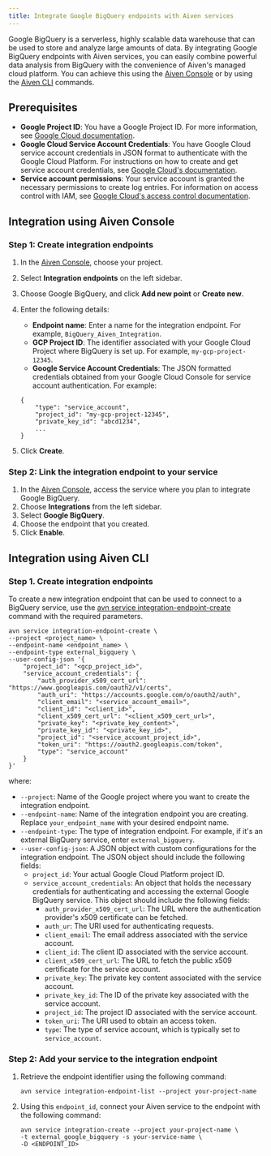 ```yaml
---
title: Integrate Google BigQuery endpoints with Aiven services
---
```


Google BigQuery is a serverless, highly scalable data warehouse that can
be used to store and analyze large amounts of data. By integrating
Google BigQuery endpoints with Aiven services, you can easily combine
powerful data analysis from BigQuery with the convenience of Aiven\'s
managed cloud platform. You can achieve this using the [Aiven
Console](https://console.aiven.io/) or by using the
[Aiven CLI](/docs/tools/cli) commands.

## Prerequisites

-   **Google Project ID**: You have a Google Project ID. For more
    information, see [Google Cloud
    documentation](https://cloud.google.com/resource-manager/docs/creating-managing-projects).
-   **Google Cloud Service Account Credentials**: You have Google Cloud
    service account credentials in JSON format to authenticate with the
    Google Cloud Platform. For instructions on how to create and get
    service account credentials, see [Google Cloud\'s
    documentation](https://developers.google.com/workspace/guides/create-credentials).
-   **Service account permissions**: Your service account is granted the
    necessary permissions to create log entries. For information on
    access control with IAM, see [Google Cloud\'s access control
    documentation](https://cloud.google.com/logging/docs/access-control).

## Integration using Aiven Console

### Step 1: Create integration endpoints

1.  In the [Aiven Console](https://console.aiven.io/), choose your
    project.

2.  Select **Integration endpoints** on the left sidebar.

3.  Choose Google BigQuery, and click **Add new point** or **Create
    new**.

4.  Enter the following details:

    -   **Endpoint name**: Enter a name for the integration endpoint.
        For example, `BigQuery_Aiven_Integration`.
    -   **GCP Project ID**: The identifier associated with your Google
        Cloud Project where BigQuery is set up. For example,
        `my-gcp-project-12345`.
    -   **Google Service Account Credentials**: The JSON formatted
        credentials obtained from your Google Cloud Console for service
        account authentication. For example:

    ``` 
    {
        "type": "service_account",
        "project_id": "my-gcp-project-12345",
        "private_key_id": "abcd1234",
        ...
    }
    ```

5.  Click **Create**.

### Step 2: Link the integration endpoint to your service

1.  In the [Aiven Console](https://console.aiven.io/), access the
    service where you plan to integrate Google BigQuery.
2.  Choose **Integrations** from the left sidebar.
3.  Select **Google BigQuery**.
4.  Choose the endpoint that you created.
5.  Click **Enable**.

## Integration using Aiven CLI

### Step 1. Create integration endpoints

To create a new integration endpoint that can be used to connect to a
BigQuery service, use the
[avn service integration-endpoint-create](/docs/tools/cli/service/integration#avn_service_integration_endpoint_create) command with the required parameters.

``` 
avn service integration-endpoint-create \
--project <project_name> \
--endpoint-name <endpoint_name> \
--endpoint-type external_bigquery \
--user-config-json '{
    "project_id": "<gcp_project_id>",
    "service_account_credentials": {
        "auth_provider_x509_cert_url": "https://www.googleapis.com/oauth2/v1/certs",
        "auth_uri": "https://accounts.google.com/o/oauth2/auth",
        "client_email": "<service_account_email>",
        "client_id": "<client_id>",
        "client_x509_cert_url": "<client_x509_cert_url>",
        "private_key": "<private_key_content>",
        "private_key_id": "<private_key_id>",
        "project_id": "<service_account_project_id>",
        "token_uri": "https://oauth2.googleapis.com/token",
        "type": "service_account"
    }
}'
```

where:

-   `--project`: Name of the Google project where you want to create the
    integration endpoint.
-   `--endpoint-name`: Name of the integration endpoint you are
    creating. Replace `your_endpoint_name` with your desired endpoint
    name.
-   `--endpoint-type`: The type of integration endpoint. For example, if
    it\'s an external BigQuery service, enter `external_bigquery`.
-   `--user-config-json`: A JSON object with custom configurations for
    the integration endpoint. The JSON object should include the
    following fields:
    -   `project_id`: Your actual Google Cloud Platform project ID.
    -   `service_account_credentials`: An object that holds the
        necessary credentials for authenticating and accessing the
        external Google BigQuery service. This object should include the
        following fields:
        -   `auth_provider_x509_cert_url`: The URL where the
            authentication provider\'s x509 certificate can be fetched.
        -   `auth_ur`: The URI used for authenticating requests.
        -   `client_email`: The email address associated with the
            service account.
        -   `client_id`: The client ID associated with the service
            account.
        -   `client_x509_cert_url`: The URL to fetch the public x509
            certificate for the service account.
        -   `private_key`: The private key content associated with the
            service account.
        -   `private_key_id`: The ID of the private key associated with
            the service account.
        -   `project_id`: The project ID associated with the service
            account.
        -   `token_uri`: The URI used to obtain an access token.
        -   `type`: The type of service account, which is typically set
            to `service_account`.

### Step 2: Add your service to the integration endpoint

1.  Retrieve the endpoint identifier using the following command:

    ``` 
    avn service integration-endpoint-list --project your-project-name
    ```

2.  Using this `endpoint_id`, connect your Aiven service to the endpoint
    with the following command:

    ``` 
    avn service integration-create --project your-project-name \
    -t external_google_bigquery -s your-service-name \
    -D <ENDPOINT_ID>
    ```
